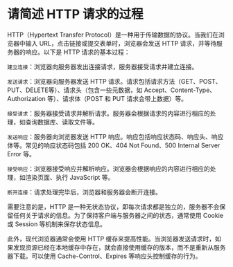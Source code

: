 # 请简述 HTTP 请求的过程

HTTP（Hypertext Transfer Protocol）是一种用于传输数据的协议。当我们在浏览器中输入 URL，点击链接或提交表单时，浏览器会发送 HTTP 请求，并等待服务器的响应。以下是 HTTP 请求的基本过程：

`建立连接`：浏览器向服务器发出连接请求，服务器接受请求并建立连接。

`发送请求`：浏览器向服务器发送 HTTP 请求。请求包括请求方法（GET、POST、PUT、DELETE等）、请求头（包含一些元数据，如 Accept、Content-Type、Authorization 等）、请求体（POST 和 PUT 请求会带上数据）等。

`接受请求`：服务器接受请求并解析请求。服务器会根据请求的内容进行相应的处理，如查询数据库、读取文件等。

`发送响应`：服务器向浏览器发送 HTTP 响应。响应包括响应状态码、响应头、响应体等。常见的响应状态码包括 200 OK、404 Not Found、500 Internal Server Error 等。

`接受响应`：浏览器接受响应并解析响应。浏览器会根据响应的内容进行相应的处理，如渲染页面、执行 JavaScript 等。

`断开连接`：请求处理完毕后，浏览器和服务器会断开连接。

需要注意的是，HTTP 是一种无状态协议，即每次请求都是独立的，服务器不会保留任何关于请求的信息。为了保持客户端与服务器之间的状态，通常使用 Cookie 或 Session 等机制来保存状态信息。

此外，现代浏览器通常会使用 HTTP 缓存来提高性能。当浏览器发送请求时，如果发现资源已经在本地缓存中存在，就会直接使用缓存的版本，而不是重新从服务器下载。可以使用 Cache-Control、Expires 等响应头控制缓存的行为。